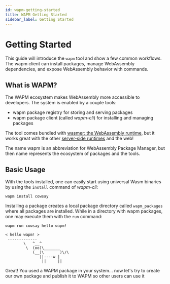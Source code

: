 ```yaml
---
id: wapm-getting-started
title: WAPM Getting Started
sidebar_label: Getting Started
---
```


# Getting Started

This guide will introduce the `wapm` tool and show a few common workflows. The wapm client can install packages, manage WebAssembly dependencies, and expose WebAssembly behavior with commands.

## **What is WAPM?**

The WAPM ecosystem makes WebAssembly more accessible to developers. The system is enabled by a couple tools:

* wapm package registry for storing and serving packages
* wapm package client \(called _wapm-cli_\) for installing and managing packages

The tool comes bundled with [wasmer: the WebAssembly runtime](https://wasmer.io/), but it works great with the other [server-side runtimes](https://github.com/mbasso/awesome-wasm#non-web-embeddings) and the web!

The name wapm is an abbreviation for WebAssembly Package Manager, but then name represents the ecosystem of packages and the tools.

## **Basic Usage**

With the tools installed, one can easily start using universal Wasm binaries by using the `install` command of _wapm-cli_:

```text
wapm install cowsay
```

Installing a package creates a local package directory called `wapm_packages` where all packages are installed. While in a directory with wapm packages, one may execute them with the `run` command:

```text
wapm run cowsay hello wapm!
```

```text
< hello wapm! >
 -------------
        \   ^__^
         \  (oo)\_______
            (__)\       )\/\
               ||----w |
                ||     ||
```

Great! You used a WAPM package in your system... now let's try to create our own package and publish it to WAPM so other users can use it

